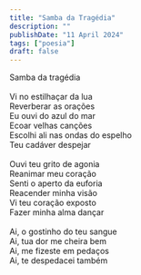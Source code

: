 ```yaml
---
title: "Samba da Tragédia"
description: ""
publishDate: "11 April 2024"
tags: ["poesia"]
draft: false
---
```


Samba da tragédia<br>
<br>
Vi no estilhaçar da lua<br>
Reverberar as orações<br>
Eu ouvi do azul do mar<br>
Ecoar velhas canções<br>
Escolhi ali nas ondas do espelho<br>
Teu cadáver despejar<br>
<br>
Ouvi teu grito de agonia<br>
Reanimar meu coração<br>
Senti o aperto da euforia<br>
Reacender minha visão<br>
Vi teu coração exposto<br>
Fazer minha alma dançar<br>
<br>
Ai, o gostinho do teu sangue<br>
Ai, tua dor me cheira bem<br>
Ai, me fizeste em pedaços<br>
Ai, te despedacei também<br>